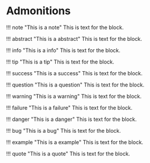 # Admonitions

!!! note "This is a note"
    This is text for the block.

!!! abstract "This is a abstract"
    This is text for the block.

!!! info "This is a info"
    This is text for the block.

!!! tip "This is a tip"
    This is text for the block.

!!! success "This is a success"
    This is text for the block.

!!! question "This is a question"
    This is text for the block.

!!! warning "This is a warning"
    This is text for the block.

!!! failure "This is a failure"
    This is text for the block.

!!! danger "This is a danger"
    This is text for the block.

!!! bug "This is a bug"
    This is text for the block.

!!! example "This is a example"
    This is text for the block.

!!! quote "This is a quote"
    This is text for the block.
